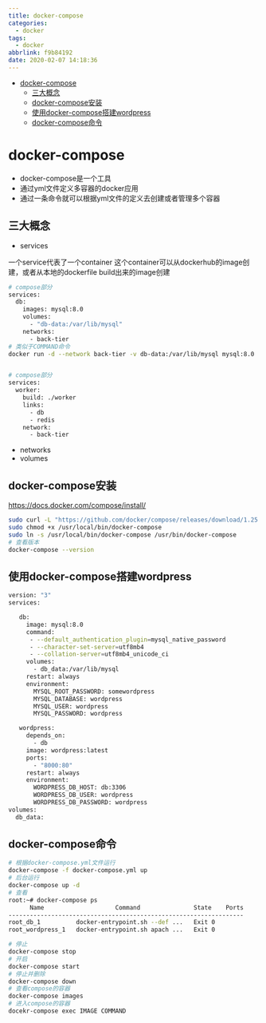 ```yaml
---
title: docker-compose
categories:
  - docker
tags:
  - docker
abbrlink: f9b84192
date: 2020-02-07 14:18:36
---
```


<!-- @import "[TOC]" {cmd="toc" depthFrom=1 depthTo=6 orderedList=false} -->

<!-- code_chunk_output -->

- [docker-compose](#docker-compose)
  - [三大概念](#三大概念)
  - [docker-compose安装](#docker-compose安装)
  - [使用docker-compose搭建wordpress](#使用docker-compose搭建wordpress)
  - [docker-compose命令](#docker-compose命令)

<!-- /code_chunk_output -->
<!-- more -->

# docker-compose
- docker-compose是一个工具
- 通过yml文件定义多容器的docker应用
- 通过一条命令就可以根据yml文件的定义去创建或者管理多个容器


## 三大概念
- services


一个service代表了一个container 这个container可以从dockerhub的image创建，或者从本地的dockerfile build出来的image创建
```bash
# compose部分
services:
  db:
    images: mysql:8.0
    volumes:
      - "db-data:/var/lib/mysql"
    networks:
      - back-tier
# 类似于COMMAND命令
docker run -d --network back-tier -v db-data:/var/lib/mysql mysql:8.0


# compose部分
services:
  worker:
    build: ./worker
    links:
      - db 
      - redis
    network:
      - back-tier
```
- networks
- volumes


## docker-compose安装
https://docs.docker.com/compose/install/
```bash
sudo curl -L "https://github.com/docker/compose/releases/download/1.25.3/docker-compose-$(uname -s)-$(uname -m)" -o /usr/local/bin/docker-compose 
sudo chmod +x /usr/local/bin/docker-compose
sudo ln -s /usr/local/bin/docker-compose /usr/bin/docker-compose
# 查看版本
docker-compose --version
```

## 使用docker-compose搭建wordpress
```bash
version: "3"
services:

   db:
     image: mysql:8.0
     command:
      - --default_authentication_plugin=mysql_native_password
      - --character-set-server=utf8mb4
      - --collation-server=utf8mb4_unicode_ci     
     volumes:
       - db_data:/var/lib/mysql
     restart: always
     environment:
       MYSQL_ROOT_PASSWORD: somewordpress
       MYSQL_DATABASE: wordpress
       MYSQL_USER: wordpress
       MYSQL_PASSWORD: wordpress

   wordpress:
     depends_on:
       - db
     image: wordpress:latest
     ports:
       - "8000:80"
     restart: always
     environment:
       WORDPRESS_DB_HOST: db:3306
       WORDPRESS_DB_USER: wordpress
       WORDPRESS_DB_PASSWORD: wordpress
volumes:
  db_data: 
```

## docker-compose命令
```bash 
# 根据docker-compose.yml文件运行
docker-compose -f docker-compose.yml up
# 后台运行
docker-compose up -d
# 查看
root:~# docker-compose ps
      Name                    Command               State    Ports
------------------------------------------------------------------
root_db_1          docker-entrypoint.sh --def ...   Exit 0
root_wordpress_1   docker-entrypoint.sh apach ...   Exit 0

# 停止
docker-compose stop
# 开启
docker-compose start
# 停止并删除
docker-compose down
# 查看compose的容器
docker-compose images
# 进入compose的容器
docekr-compose exec IMAGE COMMAND

```